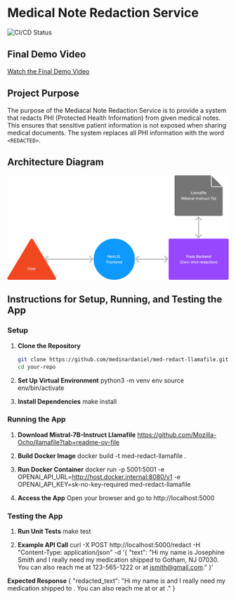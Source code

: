 # Medical Note Redaction Service

![CI/CD Status](https://github.com/medinardaniel/llamafile/actions/workflows/cicd.yml/badge.svg)

## Final Demo Video
[Watch the Final Demo Video](https://your-final-demo-video-link.com)

## Project Purpose
The purpose of the Mediacal Note Redaction Service is to provide a system that redacts PHI (Protected Health Information) from given medical notes. This ensures that sensitive patient information is not exposed when sharing medical documents. The system replaces all PHI information with the word `<REDACTED>`.

## Architecture Diagram
![Architecture Diagram](arch-diagram.png)

## Instructions for Setup, Running, and Testing the App

### Setup

1. **Clone the Repository**
   ```bash
   git clone https://github.com/medinardaniel/med-redact-llamafile.git
   cd your-repo

2. **Set Up Virtual Environment**
python3 -m venv env
source env/bin/activate

3. **Install Dependencies**
make install

### Running the App
1. **Download Mistral-7B-Instruct Llamafile**
https://github.com/Mozilla-Ocho/llamafile?tab=readme-ov-file

2. **Build Docker Image**
docker build -t med-redact-llamafile .

3. **Run Docker Container**
docker run -p 5001:5001 -e OPENAI_API_URL=http://host.docker.internal:8080/v1 -e OPENAI_API_KEY=sk-no-key-required med-redact-llamafile

4. **Access the App**
Open your browser and go to http://localhost:5000

### Testing the App

1. **Run Unit Tests**
make test

2. **Example API Call**
curl -X POST http://localhost:5000/redact -H "Content-Type: application/json" -d '{
    "text": "Hi my name is Josephine Smith and I really need my medication shipped to Gotham, NJ 07030. You can also reach me at 123-565-1222 or at jsmith@gmail.com."
}'

**Expected Response**
{
    "redacted_text": "Hi my name is <REDACTED> and I really need my medication shipped to <REDACTED>. You can also reach me at <REDACTED> or at <REDACTED>."
}

